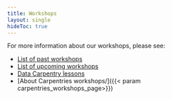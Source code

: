 ```yaml
---
title: Workshops
layout: single
hideToc: true
---
```


For more information about our workshops, please see: 

* [List of past workshops](/workshops/workshops-past)
* [List of upcoming workshops](/workshops/workshops-upcoming)
* [Data Carpentry lessons](/lessons)
* [About Carpentries workshops/]({{< param carpentries_workshops_page>}})

